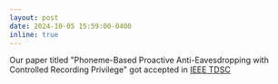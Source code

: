```yaml
---
layout: post
date: 2024-10-05 15:59:00-0400
inline: true
---
```


Our paper titled "Phoneme-Based Proactive Anti-Eavesdropping with Controlled Recording Privilege" got accepted in [IEEE TDSC](https://www.computer.org/csdl/journal/tq)
